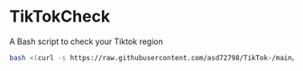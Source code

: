 # TikTokCheck
A Bash script to check your Tiktok region

````bash
bash <(curl -s https://raw.githubusercontent.com/asd72798/TikTok-/main/tiktok.sh)
````
